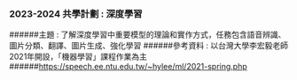 ### 2023-2024 共學計劃 : 深度學習

######主題 : 了解深度學習中重要模型的理論和實作方式，任務包含語音辨識、圖片分類、翻譯、圖片生成、強化學習
######參考資料 : 以台灣大學李宏毅老師2021年開設，「機器學習」課程作業為主
######https://speech.ee.ntu.edu.tw/~hylee/ml/2021-spring.php
